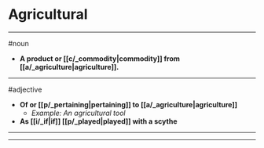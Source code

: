 # Agricultural
---
#noun
- **A product or [[c/_commodity|commodity]] from [[a/_agriculture|agriculture]].**
---
#adjective
- **Of or [[p/_pertaining|pertaining]] to [[a/_agriculture|agriculture]]**
	- _Example: An agricultural tool_
- **As [[i/_if|if]] [[p/_played|played]] with a scythe**
---
---
